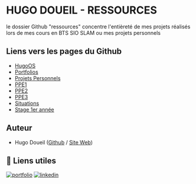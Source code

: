 # HUGO DOUEIL - RESSOURCES

le dossier Github "ressources" concentre l'entièreté de mes projets réalisés lors de mes cours en BTS SIO SLAM ou mes projets personnels 

## Liens vers les pages du Github

 - [HugoOS](https://github.com/Ormidales/ressources/tree/main/personnel/hugoos)
 - [Portfolios](https://github.com/Ormidales/ressources/tree/main/personnel/portfolio)
 - [Projets Personnels](https://github.com/Ormidales/ressources/tree/main/personnel/projets)
 - [PPE1](https://github.com/Ormidales/ressources/tree/main/scolaire/ppe1)
 - [PPE2](https://github.com/Ormidales/ressources/tree/main/scolaire/ppe2)
 - [PPE3](https://github.com/Ormidales/ressources/tree/main/scolaire/ppe3)
 - [Situations](https://github.com/Ormidales/ressources/tree/main/scolaire/situations)
 - [Stage 1er année](https://github.com/Ormidales/ressources/tree/main/scolaire/stage-1)

## Auteur

- Hugo Doueil ([Github](https://github.com/Ormidales) / [Site Web](https://hugodoueil.fr))

## 🔗 Liens utiles
[![portfolio](https://img.shields.io/badge/my_portfolio-000?style=for-the-badge&logo=ko-fi&logoColor=white)](https://hugodoueil.fr)
[![linkedin](https://img.shields.io/badge/linkedin-0A66C2?style=for-the-badge&logo=linkedin&logoColor=white)](https://www.linkedin.com/in/hugodoueil)